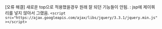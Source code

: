 [오류 해결]
새로운 top으로 적용했을경우 원래 잘 되던 기능들이 안됨.
: jsp에 제이쿼리를 넣지 않아서 그랬음.
`<script src="https://ajax.googleapis.com/ajax/libs/jquery/3.3.1/jquery.min.js"></script>`

